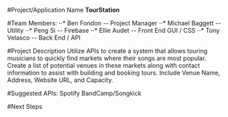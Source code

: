#Project/Application Name
**TourStation**

#Team Members:
⋅⋅* Ben Fondon -- Project Manager
⋅⋅* Michael Baggett -- Utility
⋅⋅* Peng Si -- Firebase
⋅⋅* Ellie Audet -- Front End GUI / CSS
⋅⋅* Tony Velasco -- Back End / API

#Project Description
Utilize APIs to create a system that allows touring musicians to quickly find markets where their songs are most popular.
Create a list of potential venues in these markets along with contact information to assist with building and booking tours. Include Venue 
Name, Address, Website URL, and Capacity.


#Suggested APIs:
Spotify
BandCamp/Songkick

#Next Steps 


